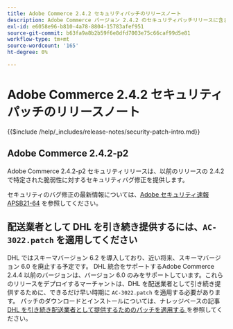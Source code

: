 ```yaml
---
title: Adobe Commerce 2.4.2 セキュリティパッチのリリースノート
description: Adobe Commerce バージョン 2.4.2 のセキュリティパッチリリースに含まれている、セキュリティバグ修正、セキュリティ機能強化、その他のセキュリティ関連アップデートについて説明します。
exl-id: e6058e96-b810-4a78-8804-15783afef951
source-git-commit: b63fa9a8b2b59f6e8dfd7003e75c66caf99d5e81
workflow-type: tm+mt
source-wordcount: '165'
ht-degree: 0%

---
```



# Adobe Commerce 2.4.2 セキュリティパッチのリリースノート

{{$include /help/_includes/release-notes/security-patch-intro.md}}

## Adobe Commerce 2.4.2-p2

Adobe Commerce 2.4.2-p2 セキュリティリリースは、以前のリリースの 2.4.2 で特定された脆弱性に対するセキュリティバグ修正を提供します。

セキュリティのバグ修正の最新情報については、[Adobe セキュリティ速報 APSB21-64](https://helpx.adobe.com/security/products/magento/apsb21-64.html) を参照してください。

## 配送業者として DHL を引き続き提供するには、`AC-3022.patch` を適用してください

DHL ではスキーマバージョン 6.2 を導入しており、近い将来、スキーマバージョン 6.0 を廃止する予定です。 DHL 統合をサポートするAdobe Commerce 2.4.4 以前のバージョンは、バージョン 6.0 のみをサポートしています。これらのリリースをデプロイするマーチャントは、DHL を配送業者として引き続き提供するために、できるだけ早い時期に `AC-3022.patch` を適用する必要があります。 パッチのダウンロードとインストールについては、ナレッジベースの記事 [DHL を引き続き配送業者として提供するためのパッチを適用する ](https://support.magento.com/hc/en-us/articles/7707818131597-Apply-a-patch-to-continue-offering-DHL-as-shipping-carrier) を参照してください。
